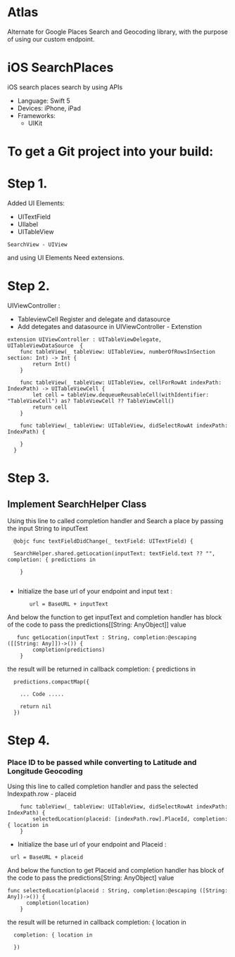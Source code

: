 
# Atlas
Alternate for Google Places Search and Geocoding library, with the purpose of using our custom endpoint.

# iOS SearchPlaces
iOS search places search by using APIs

- Language: Swift 5
- Devices: iPhone, iPad
- Frameworks:
  - UIKit

# To get a Git project into your build:

# Step 1. 
Added UI Elements:

  * UITextField
  * UIlabel
  * UITableView
  
```
SearchView - UIView
```
and using UI Elements Need extensions.

# Step 2. 

UIViewController : 

* TableviewCell Register and delegate and datasource
* Add detegates and datasource in UIViewController - Extenstion
```
extension UIViewController : UITableViewDelegate, UITableViewDataSource  {
    func tableView(_ tableView: UITableView, numberOfRowsInSection section: Int) -> Int {
        return Int()
    }
    
    func tableView(_ tableView: UITableView, cellForRowAt indexPath: IndexPath) -> UITableViewCell {
        let cell = tableView.dequeueReusableCell(withIdentifier: "TableViewCell") as? TableViewCell ?? TableViewCell()
        return cell
    }
    
    func tableView(_ tableView: UITableView, didSelectRowAt indexPath: IndexPath) {
        
    }
  }
```

# Step 3.
## Implement SearchHelper Class 

Using this line to called completion handler and Search a place by passing the input String to inputText
```
  @objc func textFieldDidChange(_ textField: UITextField) {
  
  SearchHelper.shared.getLocation(inputText: textField.text ?? "", completion: { predictions in
  
    }
  
```
* Initialize the base url of your endpoint and input text :
```
       url = BaseURL + inputText
```
And below the function to get inputText and completion handler has block of the code to pass the predictions[[String: AnyObject]] value
````
   func getLocation(inputText : String, completion:@escaping ([[String: Any]])->()) {
        completion(predictions)
    }
````

the result will be returned in callback completion: { predictions in
```
  predictions.compactMap({
  
    ... Code .....
    
    return nil
  })
```

# Step 4.
### Place ID to be passed while converting to Latitude and Longitude Geocoding
Using this line to called completion handler and pass the selected Indexpath.row - placeid
```
    func tableView(_ tableView: UITableView, didSelectRowAt indexPath: IndexPath) {
        selectedLocation(placeid: [indexPath.row].PlaceId, completion: { location in
    }
```

* Initialize the base url of your endpoint and Placeid :
```
 url = BaseURL + placeid
```
And below the function to get Placeid and completion handler has block of the code to pass the predictions[String: AnyObject] value

```
func selectedLocation(placeid : String, completion:@escaping ([String: Any])->()) {
      completion(location)
    }
```
the result will be returned in callback completion: { location in
```
  completion: { location in
            
  })
```

